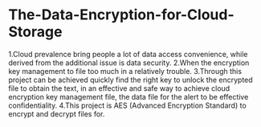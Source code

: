 # The-Data-Encryption-for-Cloud-Storage
1.Cloud prevalence bring people a lot of data access convenience, while derived from the additional issue is data security.
2.When the encryption key management to file too much in a relatively trouble.
3.Through this project can be achieved quickly find the right key to unlock the encrypted file to obtain the text, in an effective and safe way to achieve cloud encryption key management file, the data file for the alert to be effective confidentiality.
4.This project is AES (Advanced Encryption Standard) to encrypt and decrypt files for.
